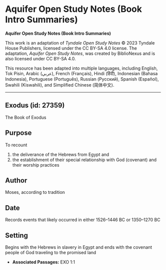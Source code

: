 # Aquifer Open Study Notes (Book Intro Summaries)

**Aquifer Open Study Notes (Book Intro Summaries)**

This work is an adaptation of *Tyndale Open Study Notes* © 2023 Tyndale House Publishers, licensed under the CC BY\-SA 4\.0 license. The adaptation, *Aquifer Open Study Notes*, was created by BiblioNexus and is also licensed under CC BY\-SA 4\.0\.

This resource has been adapted into multiple languages, including English, Tok Pisin, Arabic (عربي), French (Français), Hindi (हिंदी), Indonesian (Bahasa Indonesia), Portuguese (Português), Russian (Русский), Spanish (Español), Swahili (Kiswahili), and Simplified Chinese (简体中文).



--------------------------------

## Exodus (id: 27359)

The Book of Exodus

Purpose
-------

To recount 

1. the deliverance of the Hebrews from Egypt and
2. the establishment of their special relationship with God (covenant) and their worship practices

Author
------

Moses, according to tradition

Date
----

Records events that likely occurred in either 1526–1446 BC or 1350–1270 BC

Setting
-------

Begins with the Hebrews in slavery in Egypt and ends with the covenant people of God traveling to the promised land

* **Associated Passages:** EXO 1:1

